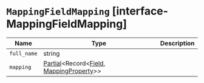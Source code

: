 # `MappingFieldMapping` [interface-MappingFieldMapping]

| Name | Type | Description |
| - | - | - |
| `full_name` | string | &nbsp; |
| `mapping` | [Partial](./Partial.md)<Record<[Field](./Field.md), [MappingProperty](./MappingProperty.md)>> | &nbsp; |

